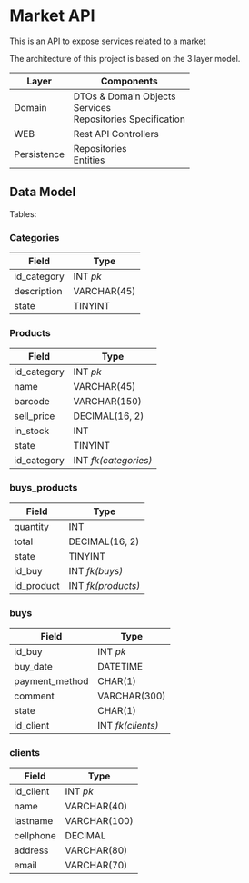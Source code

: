 # Market API

This is an API to expose services related to a market

The architecture of this project is based on the 3 layer model.

| Layer       | Components                                                            |
|-------------|-----------------------------------------------------------------------|
| Domain      | DTOs & Domain Objects <br/> Services <br/> Repositories Specification |
| WEB         | Rest API Controllers                                                  |
| Persistence | Repositories <br/> Entities                                           |

## Data Model

Tables:

### Categories
| Field       | Type        |
|-------------|-------------|
| id_category | INT *pk*    |
| description | VARCHAR(45) |
| state       | TINYINT     |


### Products
| Field       | Type                  |
|-------------|-----------------------|
| id_category | INT *pk*              |
| name        | VARCHAR(45)           |
| barcode     | VARCHAR(150)          |
| sell_price  | DECIMAL(16, 2)        |
| in_stock    | INT                   |
| state       | TINYINT               |
| id_category | INT  *fk(categories)* |


### buys_products
| Field       | Type                  |
|-------------|-----------------------|
| quantity    | INT                   |
| total       | DECIMAL(16, 2)        |
| state       | TINYINT               |
| id_buy      | INT *fk(buys)*        |
| id_product  | INT *fk(products)*    |


### buys
| Field          | Type              |
|----------------|-------------------|
| id_buy         | INT *pk*          |
| buy_date       | DATETIME          |
| payment_method | CHAR(1)           |
| comment        | VARCHAR(300)      |
| state          | CHAR(1)           |
| id_client      | INT *fk(clients)* |


### clients
| Field     | Type         |
|-----------|--------------|
| id_client | INT *pk*     |
| name      | VARCHAR(40)  |
| lastname  | VARCHAR(100) |
| cellphone | DECIMAL      |
| address   | VARCHAR(80)  |
| email     | VARCHAR(70)  |